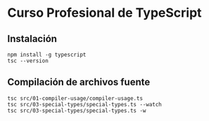 # Curso Profesional de TypeScript

## Instalación
```
npm install -g typescript
tsc --version
```

## Compilación de archivos fuente
```
tsc src/01-compiler-usage/compiler-usage.ts 
tsc src/03-special-types/special-types.ts --watch
tsc src/03-special-types/special-types.ts -w
```